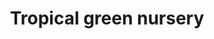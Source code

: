 ---
title: "Tropical green nursery"
url: /thiruvananthapuram/tropical-green-nursery/
shop: Garten-Center
---